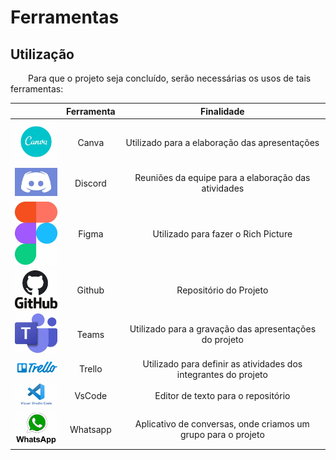 # Ferramentas

## Utilização

&emsp;&emsp;Para que o projeto seja concluído, serão necessárias os usos de tais ferramentas:

| | Ferramenta | Finalidade |
| :------: | :----------: | :---------------------------------------------------: |
| <img src="/assets/img/ferramentas/Canva.jpg" width="100">    | Canva     | Utilizado para a elaboração das apresentações |
| <img src="/assets/img/ferramentas/discord.jpg" width="100">  | Discord   | Reuniões da equipe para a elaboração das atividades |
| <img src="/assets/img/ferramentas/figma.jpg" width="100">    | Figma     | Utilizado para fazer o Rich Picture |
| <img src="/assets/img/ferramentas/github.jpg" width="100">   |  Github    | Repositório do Projeto |
| <img src="/assets/img/ferramentas/Teams.jpg" width="100">    |   Teams     | Utilizado para a gravação das apresentações do projeto |
| <img src="/assets/img/ferramentas/Trello.png" width="100">   |   Trello  | Utilizado para definir as atividades dos integrantes do projeto |
| <img src="/assets/img/ferramentas/vscode.jpg" width="100">   |   VsCode  | Editor de texto para o repositório |
| <img src="/assets/img/ferramentas/whatsapp.jpg" width="100"> |  Whatsapp | Aplicativo de conversas, onde criamos um grupo para o projeto |
